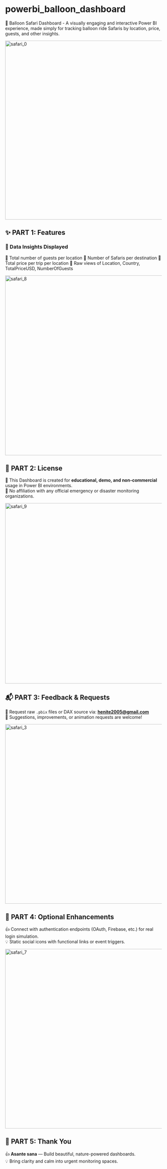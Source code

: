 # powerbi_balloon_dashboard
🎈 Balloon Safari Dashboard - A visually engaging and interactive Power BI experience, made simply for tracking balloon ride Safaris by location, price, guests, and other insights. 

<img width="1180" height="573" alt="safari_0" src="https://github.com/user-attachments/assets/d7143fb4-234b-4cf6-aca5-f7713674487c" />

## ✨ PART 1: Features
### 🧮 Data Insights Displayed
🎯 Total number of guests per location
🎯 Number of Safaris per destination
🎯 Total price per trip per location
🎯 Raw views of Location, Country, TotalPriceUSD, NumberOfGuests

<img width="1176" height="576" alt="safari_8" src="https://github.com/user-attachments/assets/c2b63405-dd8b-4687-a2b1-213539478dab" />

## 📄 PART 2: License
📝 This Dashboard is created for **educational, demo, and non-commercial** usage in Power BI environments.  
🚫 No affiliation with any official emergency or disaster monitoring organizations.

<img width="1179" height="578" alt="safari_9" src="https://github.com/user-attachments/assets/82acda7e-5c45-4946-bd2c-4a01b7275e63" />

## 📬 PART 3: Feedback & Requests
📧 Request raw `.pbix` files or DAX source via: **henite2005@gmail.com**  
💬 Suggestions, improvements, or animation requests are welcome!

<img width="1180" height="575" alt="safari_3" src="https://github.com/user-attachments/assets/3318a373-ca04-4dde-9013-070ba4f0b049" />

## 🙏 PART 4: Optional Enhancements
👍 Connect with authentication endpoints (OAuth, Firebase, etc.) for real login simulation.   
💡 Static social icons with functional links or event triggers.

<img width="1177" height="575" alt="safari_7" src="https://github.com/user-attachments/assets/cb09d896-8f79-44bf-926a-5d3ec2481422" />

## 🙏 PART 5: Thank You
👍 **Asante sana** — Build beautiful, nature-powered dashboards.  
💡 Bring clarity and calm into urgent monitoring spaces.

